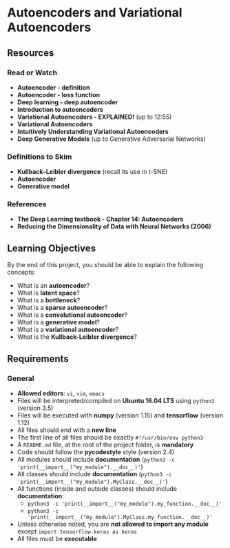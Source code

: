 # Autoencoders and Variational Autoencoders

## Resources
### Read or Watch
- **Autoencoder - definition**
- **Autoencoder - loss function**
- **Deep learning - deep autoencoder**
- **Introduction to autoencoders**
- **Variational Autoencoders - EXPLAINED!** (up to 12:55)
- **Variational Autoencoders**
- **Intuitively Understanding Variational Autoencoders**
- **Deep Generative Models** (up to Generative Adversarial Networks)

### Definitions to Skim
- **Kullback–Leibler divergence** (recall its use in t-SNE)
- **Autoencoder**
- **Generative model**

### References
- **The Deep Learning textbook - Chapter 14: Autoencoders**
- **Reducing the Dimensionality of Data with Neural Networks (2006)**

## Learning Objectives
By the end of this project, you should be able to explain the following concepts:
- What is an **autoencoder**?
- What is **latent space**?
- What is a **bottleneck**?
- What is a **sparse autoencoder**?
- What is a **convolutional autoencoder**?
- What is a **generative model**?
- What is a **variational autoencoder**?
- What is the **Kullback-Leibler divergence**?

## Requirements
### General
- **Allowed editors**: `vi`, `vim`, `emacs`
- Files will be interpreted/compiled on **Ubuntu 16.04 LTS** using `python3` (version 3.5)
- Files will be executed with **numpy** (version 1.15) and **tensorflow** (version 1.12)
- All files should end with a **new line**
- The first line of all files should be exactly `#!/usr/bin/env python3`
- A `README.md` file, at the root of the project folder, is **mandatory**
- Code should follow the **pycodestyle** style (version 2.4)
- All modules should include **documentation** (`python3 -c 'print(__import__("my_module").__doc__)'`)
- All classes should include **documentation** (`python3 -c 'print(__import__("my_module").MyClass.__doc__)'`)
- All functions (inside and outside classes) should include **documentation**:
  - `python3 -c 'print(__import__("my_module").my_function.__doc__)'`
  - `python3 -c 'print(__import__("my_module").MyClass.my_function.__doc__)'`
- Unless otherwise noted, you are **not allowed to import any module** except `import tensorflow.keras as keras`
- All files must be **executable**